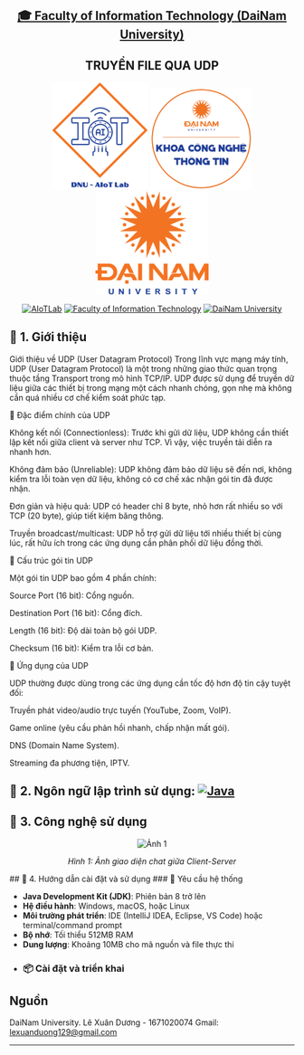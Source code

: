 <h2 align="center">
    <a href="https://dainam.edu.vn/vi/khoa-cong-nghe-thong-tin">
    🎓 Faculty of Information Technology (DaiNam University)
    </a>
</h2>
<h2 align="center">
   TRUYỀN FILE QUA UDP
</h2>
<div align="center">
    <p align="center">
        <img src="docs/aiotlab_logo.png" alt="AIoTLab Logo" width="170"/>
        <img src="docs/fitdnu_logo.png" alt="AIoTLab Logo" width="180"/>
        <img src="docs/dnu_logo.png" alt="DaiNam University Logo" width="200"/>
    </p>

[![AIoTLab](https://img.shields.io/badge/AIoTLab-green?style=for-the-badge)](https://www.facebook.com/DNUAIoTLab)
[![Faculty of Information Technology](https://img.shields.io/badge/Faculty%20of%20Information%20Technology-blue?style=for-the-badge)](https://dainam.edu.vn/vi/khoa-cong-nghe-thong-tin)
[![DaiNam University](https://img.shields.io/badge/DaiNam%20University-orange?style=for-the-badge)](https://dainam.edu.vn)

</div>

## 📖 1. Giới thiệu
Giới thiệu về UDP (User Datagram Protocol)
Trong lĩnh vực mạng máy tính, UDP (User Datagram Protocol) là một trong những giao thức quan trọng thuộc tầng Transport trong mô hình TCP/IP. UDP được sử dụng để truyền dữ liệu giữa các thiết bị trong mạng một cách nhanh chóng, gọn nhẹ mà không cần quá nhiều cơ chế kiểm soát phức tạp.

🔹 Đặc điểm chính của UDP

Không kết nối (Connectionless):
Trước khi gửi dữ liệu, UDP không cần thiết lập kết nối giữa client và server như TCP. Vì vậy, việc truyền tải diễn ra nhanh hơn.

Không đảm bảo (Unreliable):
UDP không đảm bảo dữ liệu sẽ đến nơi, không kiểm tra lỗi toàn vẹn dữ liệu, không có cơ chế xác nhận gói tin đã được nhận.

Đơn giản và hiệu quả:
UDP có header chỉ 8 byte, nhỏ hơn rất nhiều so với TCP (20 byte), giúp tiết kiệm băng thông.

Truyền broadcast/multicast:
UDP hỗ trợ gửi dữ liệu tới nhiều thiết bị cùng lúc, rất hữu ích trong các ứng dụng cần phân phối dữ liệu đồng thời.

🔹 Cấu trúc gói tin UDP

Một gói tin UDP bao gồm 4 phần chính:

Source Port (16 bit): Cổng nguồn.

Destination Port (16 bit): Cổng đích.

Length (16 bit): Độ dài toàn bộ gói UDP.

Checksum (16 bit): Kiểm tra lỗi cơ bản.

🔹 Ứng dụng của UDP

UDP thường được dùng trong các ứng dụng cần tốc độ hơn độ tin cậy tuyệt đối:

Truyền phát video/audio trực tuyến (YouTube, Zoom, VoIP).

Game online (yêu cầu phản hồi nhanh, chấp nhận mất gói).

DNS (Domain Name System).

Streaming đa phương tiện, IPTV.

## 🔧 2. Ngôn ngữ lập trình sử dụng: [![Java](https://img.shields.io/badge/Java-007396?style=for-the-badge&logo=java&logoColor=white)](https://www.java.com/)

## 🚀 3. Công nghệ sử dụng

<p align="center">
  <img src="![z7035786410500_d8b5418e1c6ede72bd25a9309533b2e5](https://github.com/user-attachments/assets/2f9bb1df-e6fe-48ed-b781-c657e4411a78)" alt="Ảnh 1" width="800"/>
</p>

<p align="center">
  <em>Hình 1: Ảnh giao diện chat giữa Client-Server  </em>
</p>
## 📝 4. Hướng dẫn cài đặt và sử dụng
### 🔧 Yêu cầu hệ thống

- **Java Development Kit (JDK)**: Phiên bản 8 trở lên
- **Hệ điều hành**: Windows, macOS, hoặc Linux
- **Môi trường phát triển**: IDE (IntelliJ IDEA, Eclipse, VS Code) hoặc terminal/command prompt
- **Bộ nhớ**: Tối thiểu 512MB RAM
- **Dung lượng**: Khoảng 10MB cho mã nguồn và file thực thi
- ### 📦 Cài đặt và triển khai


## Nguồn
DaiNam University. 
Lê Xuân Dương - 1671020074
Gmail: lexuanduong129@gmail.com

---
